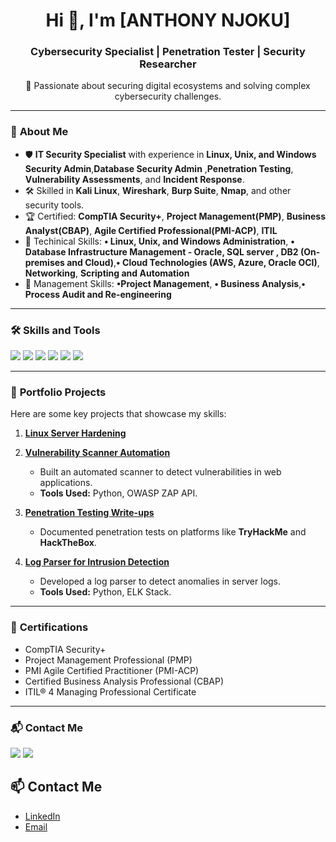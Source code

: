<h1 align="center">Hi 👋, I'm [ANTHONY NJOKU]</h1>
<h3 align="center">Cybersecurity Specialist | Penetration Tester | Security Researcher</h3>

<p align="center">
🔐 Passionate about securing digital ecosystems and solving complex cybersecurity challenges.
</p>

---

### 🚀 **About Me**
- 🛡 **IT Security Specialist** with experience in **Linux, Unix, and Windows Security Admin**,**Database Security Admin** ,**Penetration Testing**, **Vulnerability Assessments**, and **Incident Response**.
- 🛠️ Skilled in **Kali Linux**, **Wireshark**, **Burp Suite**, **Nmap**, and other security tools.
- 🏆 Certified: **CompTIA Security+**, **Project Management(PMP)**, **Business Analyst(CBAP)**, **Agile Certified Professional(PMI-ACP)**, **ITIL**
- 🧠 Techinical Skills: **•	Linux, Unix, and Windows Administration**, **•	Database Infrastructure Management - Oracle, SQL server , DB2 (On-premises and Cloud)**,**•	Cloud Technologies (AWS, Azure, Oracle OCI)**, **Networking**, **Scripting and Automation**
- 🧠 Management Skills: **•Project Management**, **•	Business Analysis**,**•	Process Audit and Re-engineering**

---

### 🛠️ **Skills and Tools**
<p>
  <img src="https://img.shields.io/badge/Tools-Kali%20Linux-informational?style=flat&logo=linux&color=blue" />
  <img src="https://img.shields.io/badge/Tools-Wireshark-informational?style=flat&logo=wireshark&color=blue" />
  <img src="https://img.shields.io/badge/Tools-Burp%20Suite-informational?style=flat&logo=burpsuite&color=orange" />
  <img src="https://img.shields.io/badge/Tools-Nmap-informational?style=flat&logo=nmap&color=blue" />
  <img src="https://img.shields.io/badge/Languages-Python-blue?style=flat&logo=python" />
  <img src="https://img.shields.io/badge/Languages-Bash-informational?style=flat&logo=gnu-bash&color=lightgrey" />
</p>

---

### 🔬 **Portfolio Projects**
Here are some key projects that showcase my skills:

1. **[Linux Server Hardening](https://github.com/Ibeawuchitony/linux-security-hardening-project)**

2. **[Vulnerability Scanner Automation](https://github.com/yourusername/project1)**
   - Built an automated scanner to detect vulnerabilities in web applications.
   - **Tools Used:** Python, OWASP ZAP API.

3. **[Penetration Testing Write-ups](https://github.com/yourusername/project2)**
   - Documented penetration tests on platforms like **TryHackMe** and **HackTheBox**.

4. **[Log Parser for Intrusion Detection](https://github.com/yourusername/project3)**
   - Developed a log parser to detect anomalies in server logs.
   - **Tools Used:** Python, ELK Stack.

---

### 📜 **Certifications**
- CompTIA Security+
- Project Management Professional (PMP)
- PMI Agile Certified Practitioner (PMI-ACP) 
- Certified Business Analysis Professional (CBAP)
- ITIL® 4 Managing Professional Certificate


---

### 📬 **Contact Me**
<p>
<a href="https://linkedin.com/in/yourname"><img src="https://img.shields.io/badge/LinkedIn-Connect-blue?style=flat&logo=linkedin"></a>
<a href="mailto:anthony.njoku@outlook.com"><img src="https://img.shields.io/badge/Email-Contact-informational?style=flat&logo=gmail"></a>
</p>

## 📫 **Contact Me**
- [LinkedIn](https://linkedin.com/in/yourname)  
- [Email](mailto:anthony.njoku@outlook.com)

